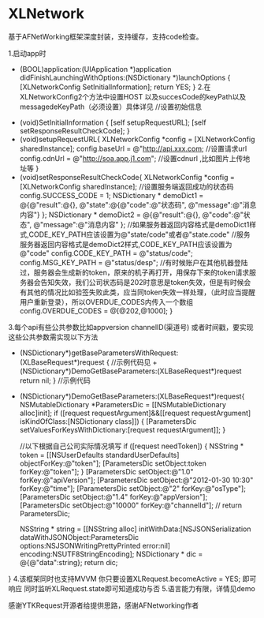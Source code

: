 # XLNetwork
基于AFNetWorking框架深度封装，支持缓存，支持code检查。

1.启动app时
  - (BOOL)application:(UIApplication *)application didFinishLaunchingWithOptions:(NSDictionary *)launchOptions {
    [XLNetworkConfig SetInitialInformation];
    return YES;
}
2.在XLNetworkConfig2个方法中设置HOST 以及succesCode的keyPath以及messagedeKeyPath（必须设置）具体详见
//设置初始信息
+ (void)SetInitialInformation
{
    [self setupRequestURL];
    [self setResponseResultCheckCode];
}
+ (void)setupRequestURL{
    XLNetworkConfig *config = [XLNetworkConfig sharedInstance];
    config.baseUrl = @"http://api.xxx.com;         //设置请求url
    config.cdnUrl = @"http://soa.app.j1.com";        //设置cdnurl ,比如图片上传地址等
}
+ (void)setResponseResultCheckCode{
    XLNetworkConfig *config = [XLNetworkConfig sharedInstance];
    //设置服务端返回成功的状态码
    config.SUCCESS_CODE = 1;
    NSDictionary * demoDict1 = @{@"result":@{},
                                 @"state":@{@"code":@"状态码",
                                            @"message":@"消息内容"}
                                 };
    NSDictionary * demoDict2 = @{@"result":@{},
                                 @"code":@"状态",
                                 @"message":@"消息内容"
                                 };
    //如果服务器返回内容格式是demoDict1样式,CODE_KEY_PATH应该设置为@"state/code"或者@"state.code"
    //服务服务器返回内容格式是demoDict2样式,CODE_KEY_PATH应该设置为@"code"
    config.CODE_KEY_PATH = @"status/code";
    config.MSG_KEY_PATH = @"status/desp";
    //有时候账户在其他机器登陆过，服务器会生成新的token，原来的机子再打开，用保存下来的token请求服务器会告知失效，我们公司状态码是202时意思是token失效，但是有时候会有其他的情况比如验签失败此类，应当同token失效一样处理，（此时应当提醒用户重新登录），所以OVERDUE_CODES内传入一个数组
    config.OVERDUE_CODES = @[@202,@1000];
}

3.每个api有些公共参数比如appversion channelID(渠道号) 或者时间戳，要实现这些公共参数需实现以下方法
   + (NSDictionary*)getBaseParametersWithRequest:(XLBaseRequest*)request
{
    //示例代码见 + (NSDictionary*)DemoGetBaseParameters:(XLBaseRequest*)request
    return nil;
}
//示例代码
+ (NSDictionary*)DemoGetBaseParameters:(XLBaseRequest*)request{
    NSMutableDictionary *ParametersDic = [[NSMutableDictionary alloc]init];
    if ([request requestArgument]&&[[request requestArgument] isKindOfClass:[NSDictionary class]]) {
        [ParametersDic setValuesForKeysWithDictionary:[request requestArgument]];
    }
    
    //以下根据自己公司实际情况填写
    if ([request needToken]) {
        NSString * token = [[NSUserDefaults standardUserDefaults] objectForKey:@"token"];
        [ParametersDic setObject:token forKey:@"token"];
    }
    [ParametersDic setObject:@"1.0" forKey:@"apiVersion"];
    [ParametersDic setObject:@"2012-01-30 10:30" forKey:@"time"];
    [ParametersDic setObject:@"2" forKey:@"osType"];
    [ParametersDic setObject:@"1.4" forKey:@"appVersion"];
    [ParametersDic setObject:@"10000" forKey:@"channelId"];
    //    return ParametersDic;
    
    NSString * string = [[NSString alloc] initWithData:[NSJSONSerialization dataWithJSONObject:ParametersDic options:NSJSONWritingPrettyPrinted error:nil] encoding:NSUTF8StringEncoding];
    NSDictionary * dic = @{@"data":string};
    return dic;

}
4.该框架同时也支持MVVM
  你只要设置XLRequest.becomeActive = YES; 即可响应
  同时监听XLRequest.state即可知道成功与否
5.语言能力有限，详情见demo



感谢YTKRequest开源者给提供思路，感谢AFNetworking作者

